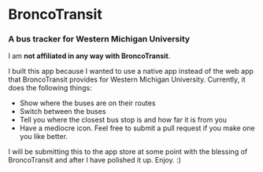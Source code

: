 # BroncoTransit
### A bus tracker for Western Michigan University

I am **not affiliated in any way with BroncoTransit**.

I built this app because I wanted to use a native app instead of the web app that BroncoTransit provides for Western Michigan University. Currently, it does the following things:

* Show where the buses are on their routes
* Switch between the buses
* Tell you where the closest bus stop is and how far it is from you
* Have a mediocre icon. Feel free to submit a pull request if you make one you like better.

I will be submitting this to the app store at some point with the blessing of BroncoTransit and after I have polished it up. Enjoy. :)
